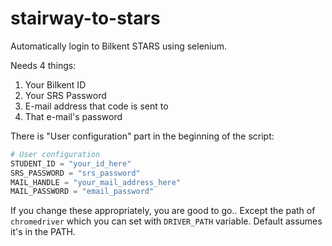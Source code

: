 # stairway-to-stars
Automatically login to Bilkent STARS using selenium.

Needs 4 things:

1. Your Bilkent ID
2. Your SRS Password
3. E-mail address that code is sent to
4. That e-mail's password

There is "User configuration" part in the beginning of the script:

```python
# User configuration
STUDENT_ID = "your_id_here" 
SRS_PASSWORD = "srs_password"
MAIL_HANDLE = "your_mail_address_here"
MAIL_PASSWORD = "email_password"
```

If you change these appropriately, you are good to go.. Except the path of `chromedriver` which you can set
with `DRIVER_PATH` variable. Default assumes it's in the PATH.
